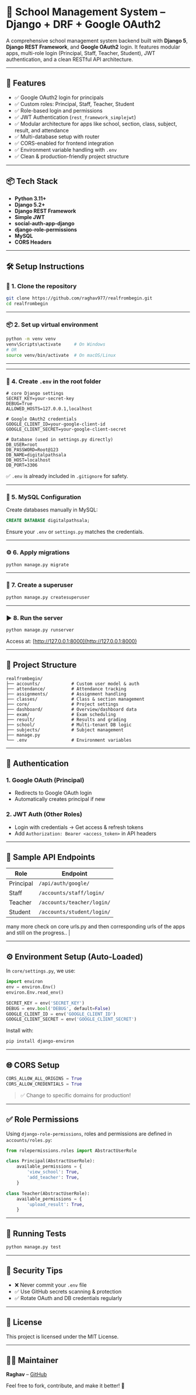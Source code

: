 # 🏢 School Management System – Django + DRF + Google OAuth2

A comprehensive school management system backend built with **Django 5**, **Django REST Framework**, and **Google OAuth2** login. It features modular apps, multi-role login (Principal, Staff, Teacher, Student), JWT authentication, and a clean RESTful API architecture.

---

## 🚀 Features

* ✅ Google OAuth2 login for principals
* ✅ Custom roles: Principal, Staff, Teacher, Student
* ✅ Role-based login and permissions
* ✅ JWT Authentication (`rest_framework_simplejwt`)
* ✅ Modular architecture for apps like school, section, class, subject, result, and attendance
* ✅ Multi-database setup with router
* ✅ CORS-enabled for frontend integration
* ✅ Environment variable handling with `.env`
* ✅ Clean & production-friendly project structure

---

## 📦 Tech Stack

* **Python 3.11+**
* **Django 5.2+**
* **Django REST Framework**
* **Simple JWT**
* **social-auth-app-django**
* **django-role-permissions**
* **MySQL**
* **CORS Headers**

---

## 🛠️ Setup Instructions

### 🔀 1. Clone the repository

```bash
git clone https://github.com/raghav977/realfrombegin.git
cd realfrombegin
```

---

### 📦 2. Set up virtual environment

```bash
python -m venv venv
venv\Scripts\activate     # On Windows
# OR
source venv/bin/activate  # On macOS/Linux
```

---



---

### 📓 4. Create `.env` in the root folder

```env
# core Django settings
SECRET_KEY=your-secret-key
DEBUG=True
ALLOWED_HOSTS=127.0.0.1,localhost

# Google OAuth2 credentials
GOOGLE_CLIENT_ID=your-google-client-id
GOOGLE_CLIENT_SECRET=your-google-client-secret

# Database (used in settings.py directly)
DB_USER=root
DB_PASSWORD=Root@123
DB_NAME=digitalpathsala
DB_HOST=localhost
DB_PORT=3306
```

✅ `.env` is already included in `.gitignore` for safety.

---

### 📇 5. MySQL Configuration

Create  databases manually in MySQL:

```sql
CREATE DATABASE digitalpathsala;

```

Ensure your `.env` or `settings.py` matches the credentials.

---

### ⚙️ 6. Apply migrations

```bash
python manage.py migrate
```

---

### 👤 7. Create a superuser

```bash
python manage.py createsuperuser
```

---

### ▶️ 8. Run the server

```bash
python manage.py runserver
```

Access at: [http://127.0.0.1:8000](http://127.0.0.1:8000)

---

## 🧱 Project Structure

```
realfrombegin/
├── accounts/            # Custom user model & auth
├── attendance/          # Attendance tracking
├── assignments/         # Assignment handling
├── classes/             # Class & section management
├── core/                # Project settings
├── dashboard/           # Overview/dashboard data
├── exam/                # Exam scheduling
├── result/              # Results and grading 
├── school/              # Multi-tenant DB logic
├── subjects/            # Subject management
├── manage.py
└── .env                 # Environment variables
```

---

## 🔐 Authentication

### 1. Google OAuth (Principal)

* Redirects to Google OAuth login
* Automatically creates principal if new

### 2. JWT Auth (Other Roles)

* Login with credentials → Get access & refresh tokens
* Add `Authorization: Bearer <access_token>` in API headers

---

## 🧪 Sample API Endpoints

| Role      | Endpoint              |
| --------- | --------------------- |
| Principal | `/api/auth/google/`   |
| Staff     | `/accounts/staff/login/`   |
| Teacher   | `/accounts/teacher/login/` |
| Student   | `/accounts/student/login/` |
many more check on core urls.py and then corresponding urls of the apps
and still on the progress..  |

---

## ⚙️ Environment Setup (Auto-Loaded)

In `core/settings.py`, we use:

```python
import environ
env = environ.Env()
environ.Env.read_env()

SECRET_KEY = env('SECRET_KEY')
DEBUG = env.bool('DEBUG', default=False)
GOOGLE_CLIENT_ID = env('GOOGLE_CLIENT_ID')
GOOGLE_CLIENT_SECRET = env('GOOGLE_CLIENT_SECRET')
```

Install with:

```bash
pip install django-environ
```

---

## 🌐 CORS Setup

```python
CORS_ALLOW_ALL_ORIGINS = True
CORS_ALLOW_CREDENTIALS = True
```

> ✅ Change to specific domains for production!

---

## ✅ Role Permissions

Using `django-role-permissions`, roles and permissions are defined in `accounts/roles.py`:

```python
from rolepermissions.roles import AbstractUserRole

class Principal(AbstractUserRole):
    available_permissions = {
        'view_school': True,
        'add_teacher': True,
    }

class Teacher(AbstractUserRole):
    available_permissions = {
        'upload_result': True,
    }
```

---



## 🐄 Running Tests

```bash
python manage.py test
```

---

## 🔐 Security Tips

* ❌ Never commit your `.env` file
* ✅ Use GitHub secrets scanning & protection
* ✅ Rotate OAuth and DB credentials regularly

---

## 📖 License

This project is licensed under the MIT License.

---

## 👨‍💻 Maintainer

**Raghav** – [GitHub](https://github.com/raghav977)

Feel free to fork, contribute, and make it better! 🚀
